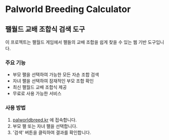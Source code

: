 # Palworld Breeding Calculator

## 팰월드 교배 조합식 검색 도구

이 프로젝트는 팰월드 게임에서 팰들의 교배 조합을 쉽게 찾을 수 있는 웹 기반 도구입니다.

### 주요 기능

- 부모 팰을 선택하여 가능한 모든 자손 조합 검색
- 자녀 팰을 선택하여 잠재적인 부모 조합 확인
- 최신 팰월드 교배 조합식 제공
- 무료로 사용 가능한 서비스

### 사용 방법

1. [palworldbreed.kr](https://palworldbreed.kr) 에 접속합니다.
2. 부모 팰 또는 자녀 팰을 선택합니다.
3. '검색' 버튼을 클릭하여 결과를 확인합니다.
